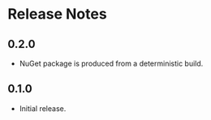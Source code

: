 # Release Notes

## 0.2.0

* NuGet package is produced from a deterministic build.

## 0.1.0

* Initial release.
